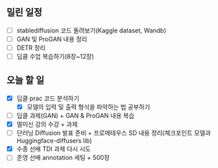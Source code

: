 ## 밀린 일정
- [ ] stablediffusion 코드 돌려보기(Kaggle dataset, Wandb)
- [ ] GAN 및 ProGAN 내용 정리
- [ ] DETR 정리
- [ ] 딥클 수업 복습하기(8장~12장)

## 오늘 할 일
- [x] 딥클 prac 코드 분석하기
	- [x] 모델의 입력 및 출력 형식을 파악하는 법 공부하기

- [ ] 딥클 과제(GAN) + GAN & ProGAN 내용 복습
- [x] 멀미신 강의 수강 + 과제
- [ ] 단러닝 Diffusion 발표 준비 + 프로메테우스 SD 내용 정리(체크포인트 모델과 Huggingface-diffusers lib)
- [x] 수종 선배 TDI 과제 다시 시도
- [ ] 준영 선배 annotation 세팅 + 500장